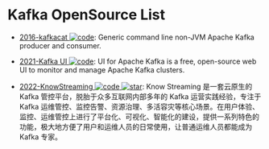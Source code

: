 # Kafka OpenSource List

- [2016-kafkacat ![code](https://martrix-usa.oss-accelerate.aliyuncs.com/logo/code.svg)](https://github.com/edenhill/kafkacat): Generic command line non-JVM Apache Kafka producer and consumer.

- [2021-Kafka UI ![code](https://martrix-usa.oss-accelerate.aliyuncs.com/logo/code.svg)](https://github.com/provectus/kafka-ui): UI for Apache Kafka is a free, open-source web UI to monitor and manage Apache Kafka clusters.

- [2022-KnowStreaming ![code](https://martrix-usa.oss-accelerate.aliyuncs.com/logo/code.svg) ![star](https://img.shields.io/github/stars/didi/KnowStreaming)](https://github.com/didi/KnowStreaming): Know Streaming 是一套云原生的 Kafka 管控平台，脱胎于众多互联网内部多年的 Kafka 运营实践经验，专注于 Kafka 运维管控、监控告警、资源治理、多活容灾等核心场景。在用户体验、监控、运维管控上进行了平台化、可视化、智能化的建设，提供一系列特色的功能，极大地方便了用户和运维人员的日常使用，让普通运维人员都能成为 Kafka 专家。
